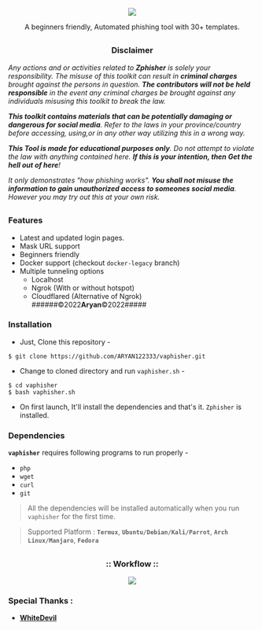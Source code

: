 <!-- vaphisher -->

<p align="center">
  <img src=".imgs/logo.png">
</p>

<p align="center">
  
<p align="center">A beginners friendly, Automated phishing tool with 30+ templates.</p>

##

<h3><p align="center">Disclaimer</p></h3>

<i>Any actions and or activities related to <b>Zphisher</b> is solely your responsibility. The misuse of this toolkit can result in <b>criminal charges</b> brought against the persons in question. <b>The contributors will not be held responsible</b> in the event any criminal charges be brought against any individuals misusing this toolkit to break the law.

<b>This toolkit contains materials that can be potentially damaging or dangerous for social media</b>. Refer to the laws in your province/country before accessing, using,or in any other way utilizing this in a wrong way.

<b>This Tool is made for educational purposes only</b>. Do not attempt to violate the law with anything contained here. <b>If this is your intention, then Get the hell out of here</b>!

It only demonstrates "how phishing works". <b>You shall not misuse the information to gain unauthorized access to someones social media</b>. However you may try out this at your own risk.</i>

##

### Features

- Latest and updated login pages.
- Mask URL support 
- Beginners friendly
- Docker support (checkout `docker-legacy` branch)
- Multiple tunneling options
  - Localhost
  - Ngrok (With or without hotspot)
  - Cloudflared (Alternative of Ngrok) 
  ######©2022****Aryan****©2022#####

### Installation

- Just, Clone this repository -
```
$ git clone https://github.com/ARYAN122333/vaphisher.git
```

- Change to cloned directory and run `vaphisher.sh` -
```
$ cd vaphisher
$ bash vaphisher.sh
```

- On first launch, It'll install the dependencies and that's it. `Zphisher` is installed.


### Dependencies

**`vaphisher`** requires following programs to run properly - 
- `php`
- `wget`
- `curl`
- `git`

> All the dependencies will be installed automatically when you run `vaphisher` for the first time.

> Supported Platform : **`Termux`**, **`Ubuntu/Debian/Kali/Parrot`**, **`Arch Linux/Manjaro`**, **`Fedora`**

##

<h3 align="center">
:: Workflow ::
</h3>
<p align="center">
<img src=".imgs/wf.gif"/>
</p>

### Special Thanks :

- [**WhiteDevil**](https://github.com/ARYAN122333/)

